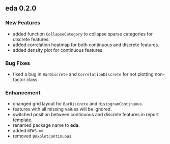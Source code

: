## eda 0.2.0

### New Features
* added function `CollapseCategory` to collapse sparse categories for discrete features.
* added correlation heatmap for both continuous and discrete features.
* added density plot for continuous features.

### Bug Fixes

* fixed a bug in `BarDiscrete` and `CorrelationDiscrete` for not plotting non-factor class.

### Enhancement

* changed grid layout for `BarDiscrete` and `HistogramContinuous`.
* features with all missing values will be ignored.
* switched position between continuous and discrete features in report template.
* renamed package name to **eda**.
* added `NEWS.md`.
* removed `BoxplotContinuous`.
